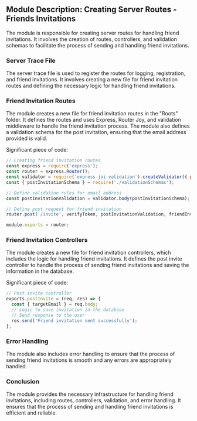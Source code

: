 ## Module Description: Creating Server Routes - Friends Invitations

The module is responsible for creating server routes for handling friend invitations. It involves the creation of routes, controllers, and validation schemas to facilitate the process of sending and handling friend invitations.

### Server Trace File
The server trace file is used to register the routes for logging, registration, and friend invitations. It involves creating a new file for friend invitation routes and defining the necessary logic for handling friend invitations.

### Friend Invitation Routes
The module creates a new file for friend invitation routes in the "Roots" folder. It defines the routes and uses Express, Router Joy, and validation middleware to handle the friend invitation process. The module also defines a validation schema for the post invitation, ensuring that the email address provided is valid.

Significant piece of code:
```javascript
// Creating friend invitation routes
const express = require('express');
const router = express.Router();
const validator = require('express-joi-validation').createValidator({ passError: true });
const { postInvitationSchema } = require('./validationSchemas');

// Define validation rules for email address
const postInvitationValidation = validator.body(postInvitationSchema);

// Define post request for friend invitation
router.post('/invite', verifyToken, postInvitationValidation, friendInvitationController.postInvite);

module.exports = router;
```

### Friend Invitation Controllers
The module creates a new file for friend invitation controllers, which includes the logic for handling friend invitations. It defines the post invite controller to handle the process of sending friend invitations and saving the information in the database.

Significant piece of code:
```javascript
// Post invite controller
exports.postInvite = (req, res) => {
  const { targetEmail } = req.body;
  // Logic to save invitation in the database
  // Send response to the user
  res.send('Friend invitation sent successfully');
};
```

### Error Handling
The module also includes error handling to ensure that the process of sending friend invitations is smooth and any errors are appropriately handled.

### Conclusion
The module provides the necessary infrastructure for handling friend invitations, including routes, controllers, validation, and error handling. It ensures that the process of sending and handling friend invitations is efficient and reliable.